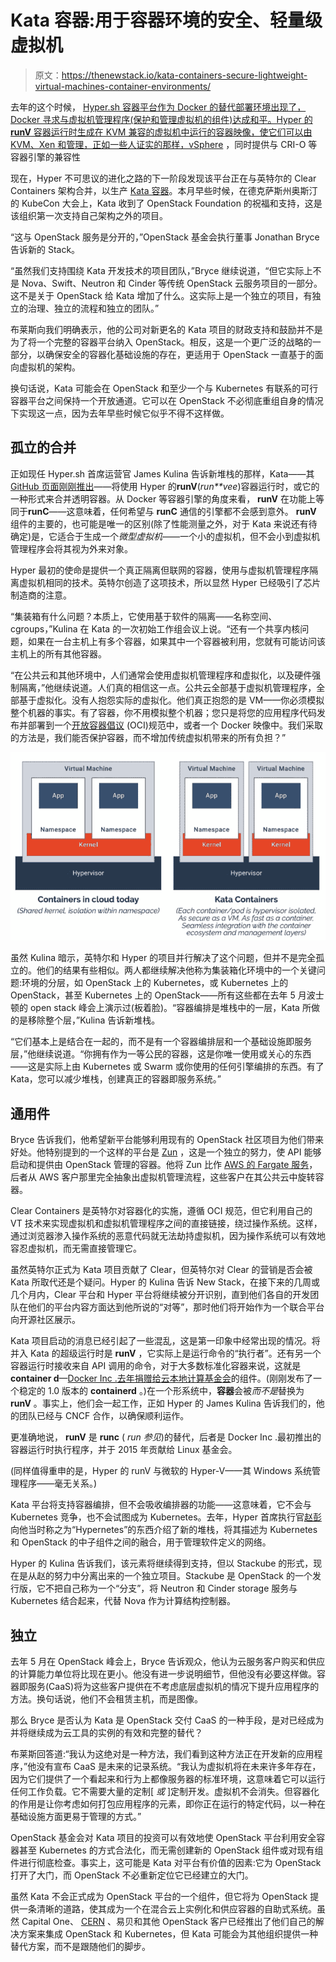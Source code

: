 # Kata 容器:用于容器环境的安全、轻量级虚拟机

> 原文：<https://thenewstack.io/kata-containers-secure-lightweight-virtual-machines-container-environments/>

去年的这个时候， [Hyper.sh 容器平台作为 Docker 的替代部署环境出现了，Docker 寻求与虚拟机管理程序(保护和管理虚拟机的组件)达成和平。Hyper 的 **runV** 容器运行时生成在 KVM 兼容的虚拟机中运行的容器映像，使它们可以由 KVM、Xen 和](https://thenewstack.io/hyper-sh-mixes-containers-hypervisors-something-called-hypernetes/)[管理，正如一些人证实的那样，vSphere](https://news.ycombinator.com/item?id=12891584) ，同时提供与 CRI-O 等容器引擎的兼容性

现在，Hyper 不可思议的进化之路的下一阶段发现该平台正在与英特尔的 Clear Containers 架构合并，以生产 [Kata 容器](https://katacontainers.io/)。本月早些时候，在德克萨斯州奥斯汀的 KubeCon 大会上，Kata 收到了 OpenStack Foundation 的祝福和支持，这是该组织第一次支持自己架构之外的项目。

“这与 OpenStack 服务是分开的，”OpenStack 基金会执行董事 Jonathan Bryce 告诉新的 Stack。

“虽然我们支持围绕 Kata 开发技术的项目团队，”Bryce 继续说道，“但它实际上不是 Nova、Swift、Neutron 和 Cinder 等传统 OpenStack 云服务项目的一部分。这不是关于 OpenStack 给 Kata 增加了什么。这实际上是一个独立的项目，有独立的治理、独立的流程和独立的团队。”

布莱斯向我们明确表示，他的公司对新更名的 Kata 项目的财政支持和鼓励并不是为了将一个完整的容器平台纳入 OpenStack。相反，这是一个更广泛的战略的一部分，以确保安全的容器化基础设施的存在，更适用于 OpenStack 一直基于的面向虚拟机的架构。

换句话说，Kata 可能会在 OpenStack 和至少一个与 Kubernetes 有联系的可行容器平台之间保持一个开放通道。它可以在 OpenStack 不必彻底重组自身的情况下实现这一点，因为去年早些时候它似乎不得不这样做。

## 孤立的合并

正如现任 Hyper.sh 首席运营官 James Kulina 告诉新堆栈的那样，Kata——其 [GitHub 页面刚刚推出](https://github.com/kata-containers/community)——将使用 Hyper 的**runV**(*run**vee*)容器运行时，或它的一种形式来合并透明容器。从 Docker 等容器引擎的角度来看， **runV** 在功能上等同于**runC**——这意味着，任何希望与 **runC** 通信的引擎都不会感到意外。 **runV** 组件的主要的，也可能是唯一的区别(除了性能测量之外，对于 Kata 来说还有待确定)是，它适合于生成一个*微型虚拟机*——一个小的虚拟机，但不会小到虚拟机管理程序会将其视为外来对象。

Hyper 最初的使命是提供一个真正隔离但联网的容器，使用与虚拟机管理程序隔离虚拟机相同的技术。英特尔创造了这项技术，所以显然 Hyper 已经吸引了芯片制造商的注意。

“集装箱有什么问题？本质上，它使用基于软件的隔离——名称空间、cgroups，”Kulina 在 Kata 的一次初始工作组会议上说。“还有一个共享内核问题，如果在一台主机上有多个容器，如果其中一个容器被利用，您就有可能访问该主机上的所有其他容器。

“在公共云和其他环境中，人们通常会使用虚拟机管理程序和虚拟化，以及硬件强制隔离，”他继续说道。人们真的相信这一点。公共云全部基于虚拟机管理程序，全部基于虚拟化。没有人抱怨实际的虚拟化。他们真正抱怨的是 VM——你必须模拟整个机器的事实。有了容器，你不用模拟整个机器；您只是将您的应用程序代码发布并部署到一个[开放容器倡议](https://www.opencontainers.org/) (OCI)规范中，或者一个 Docker 映像中。我们采取的方法是，我们能否保护容器，而不增加传统虚拟机带来的所有负担？”

[![](img/2c5103ed813466dc5dd05766e1f0107e.png)](https://storage.googleapis.com/cdn.thenewstack.io/media/2017/12/187cabd0-171217-kata-containers-architecture.jpg)

虽然 Kulina 暗示，英特尔和 Hyper 的项目并行解决了这个问题，但并不是完全孤立的。他们的结果有些相似。两人都继续解决他称为集装箱化环境中的一个关键问题:环境的分层，如 OpenStack 上的 Kubernetes，或 Kubernetes 上的 OpenStack，甚至 Kubernetes 上的 OpenStack——所有这些都在去年 5 月波士顿的 open stack 峰会上演示过(板着脸)。“容器编排是堆栈中的一层，Kata 所做的是移除整个层，”Kulina 告诉新堆栈。

“它们基本上是结合在一起的，而不是有一个容器编排层和一个基础设施即服务层，”他继续说道。“你拥有作为一等公民的容器，这是你唯一使用或关心的东西——这是实际上由 Kubernetes 或 Swarm 或你使用的任何引擎编排的东西。有了 Kata，您可以减少堆栈，创建真正的容器即服务系统。”

## 通用件

Bryce 告诉我们，他希望新平台能够利用现有的 OpenStack 社区项目为他们带来好处。他特别提到的一个这样的平台是 [Zun](https://github.com/openstack/zun) ，这是一个独立的努力，使 API 能够启动和提供由 OpenStack 管理的容器。他将 Zun 比作 [AWS 的 Fargate 服务](https://www.google.com/search?q=AWS%20Fargate)，后者从 AWS 客户那里完全抽象出虚拟机管理流程，这些客户在其公共云中旋转容器。

Clear Containers 是英特尔对容器化的实施，遵循 OCI 规范，但它利用自己的 VT 技术来实现虚拟机和虚拟机管理程序之间的直接链接，绕过操作系统。这样，通过浏览器渗入操作系统的恶意代码就无法劫持虚拟机，因为操作系统可以有效地容忍虚拟机，而无需直接管理它。

虽然英特尔正式为 Kata 项目贡献了 Clear，但英特尔对 Clear 的营销是否会被 Kata 所取代还是个疑问。Hyper 的 Kulina 告诉 New Stack，在接下来的几周或几个月内，Clear 平台和 Hyper 平台将继续被分开识别，直到他们各自的开发团队在他们的平台内容方面达到他所说的“对等”，那时他们将开始作为一个联合平台向开源社区展示。

Kata 项目启动的消息已经引起了一些混乱，这是第一印象中经常出现的情况。将并入 Kata 的超级运行时是 **runV** ，它实际上是运行命令的“执行者”。还有另一个容器运行时接收来自 API 调用的命令，对于大多数标准化容器来说，这就是**container d**—[Docker Inc .去年捐赠给云本地计算基金会](https://thenewstack.io/docker-spins-containerd-independent-open-source-project/)的组件。(刚刚发布了一个稳定的 1.0 版本的 **containerd** 。)在一个形系统中，**容器**会被*而不是*替换为 **runV** 。事实上，他们会一起工作，正如 Hyper 的 James Kulina 告诉我们的，他的团队已经与 CNCF 合作，以确保顺利运作。

更准确地说， **runV** 是 **runc** ( *run 参见*)的替代，后者是 Docker Inc .最初推出的容器运行时执行程序，并于 2015 年贡献给 Linux 基金会。

(同样值得重申的是，Hyper 的 runV 与微软的 Hyper-V——其 Windows 系统管理程序——毫无关系。)

Kata 平台将支持容器编排，但不会吸收编排器的功能——这意味着，它不会与 Kubernetes 竞争，也不会试图成为 Kubernetes。去年，Hyper 首席执行官[赵彭](https://www.linkedin.com/in/zhaopeng/)向他当时称之为“Hypernetes”的东西介绍了新的堆栈，将其描述为 Kubernetes 和 OpenStack 的中子组件之间的融合，用于管理软件定义的网络。

Hyper 的 Kulina 告诉我们，该元素将继续得到支持，但以 Stackube 的形式，现在是从赵的努力中分离出来的一个独立项目。Stackube 是 OpenStack 的一个发行版，它不把自己称为一个“分支”，将 Neutron 和 Cinder storage 服务与 Kubernetes 结合起来，代替 Nova 作为计算结构控制器。

## 独立

去年 5 月在 OpenStack 峰会上，Bryce 告诉观众，他认为云服务客户购买和供应的计算能力单位将比现在更小。他没有进一步说明细节，但他没有必要这样做。容器即服务(CaaS)将为这些客户提供在不考虑底层虚拟机的情况下提升应用程序的方法。换句话说，他们不会租赁主机，而是图像。

那么 Bryce 是否认为 Kata 是 OpenStack 交付 CaaS 的一种手段，是对已经成为并将继续成为云工具的实例的有效和完整的替代？

布莱斯回答道:“我认为这绝对是一种方法，我们看到这种方法正在开发新的应用程序，”他没有宣布 CaaS 是未来的记录系统。“我认为虚拟机将在未来许多年存在，因为它们提供了一个看起来和行为上都像服务器的标准环境，这意味着它可以运行任何工作负载。它不需要大量的定制[ *或* ]定制开发。虚拟机不会消失。但容器化的作用是让你考虑如何打包应用程序的元素，即你正在运行的特定代码，以一种在基础设施方面更易于管理的方式。”

OpenStack 基金会对 Kata 项目的投资可以有效地使 OpenStack 平台利用安全容器甚至 Kubernetes 的方式合法化，而无需创建新的 OpenStack 组件或对现有组件进行彻底检查。事实上，这可能是 Kata 对平台有价值的因素:它为 OpenStack 打开了大门，而 OpenStack 不必重新定位它已经建立的大门。

虽然 Kata 不会正式成为 OpenStack 平台的一个组件，但它将为 OpenStack 提供一条清晰的道路，使其成为一个在混合云上实例化和供应容器的自助式系统。虽然 Capital One、 [CERN](https://www.google.com/search?q=CERN%20Kubernetes%20site%3Athenewstack.io) 、易贝和其他 OpenStack 客户已经推出了他们自己的解决方案来集成 OpenStack 和 Kubernetes，但 Kata 可能会为其他组织提供一种替代方案，而不是跟随他们的脚步。

<svg xmlns:xlink="http://www.w3.org/1999/xlink" viewBox="0 0 68 31" version="1.1"><title>Group</title> <desc>Created with Sketch.</desc></svg>